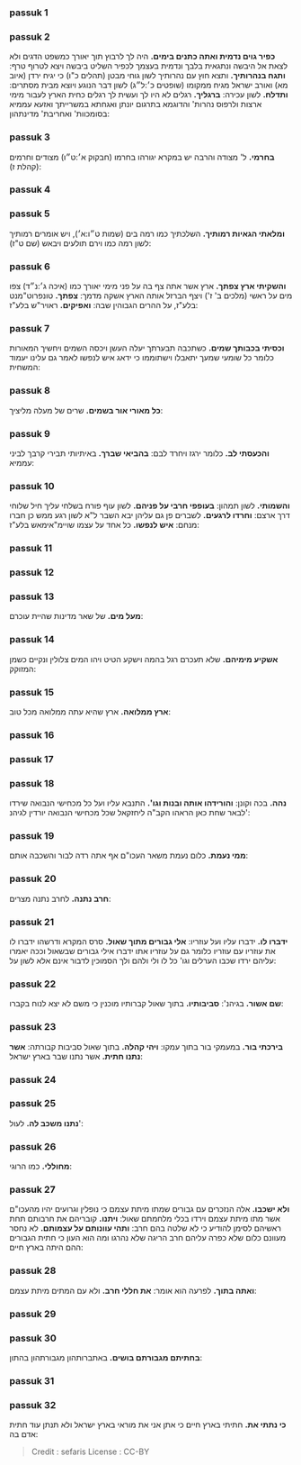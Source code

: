
### passuk 1

### passuk 2
<b>כפיר גוים נדמית ואתה כתנים בימים.</b> היה לך לרבוץ תוך יאורך כמשפט הדגים ולא לצאת אל היבשה ונתגאית בלבך ונדמית בעצמך לכפיר השליט ביבשה ויצא לטרוף טרף:
<b>ותגח בנהרותיך.</b> ותצא חוץ עם נהרותיך לשון גוחי מבטן (תהלים כ"ו) כי יגיח ירדן (איוב מא) ואורב ישראל מגיח ממקומו (שופטים כ׳:ל״ג) לשון דבר הנוגע ויוצא מבית מסתרים:
<b>ותדלח.</b> לשון עכירה:
<b>ברגליך.</b> רגלים לא היו לך ועשית לך רגלים כחית הארץ לעבור מימי ארצות ולרפוס נהרות' והדוגמא בתרגום יונתן ואגחתא במשרייתך ואזעא עממיא בסומכוות' ואחריבת' מדינתהון:

### passuk 3
<b>בחרמי.</b> ל' מצודה והרבה יש במקרא יגורהו בחרמו (חבקוק א׳:ט״ו) מצודים וחרמים (קהלת ז):

### passuk 4

### passuk 5
<b>ומלאתי הגאיות רמותיך.</b> השלכתיך כמו רמה בים (שמות ט״ו:א׳), ויש אומרים רמותיך לשון רמה כמו וירם תולעים ויבאש (שם ט"ז):

### passuk 6
<b>והשקיתי ארץ צפתך.</b> ארץ אשר אתה צף בה על פני מימי יאורך כמו (איכה ג׳:נ״ד) צפו מים על ראשי (מלכים ב' ז') ויצף הברזל אותה הארץ אשקה מדמך:
<b>צפתך.</b> טונפרוט"מנט בלע"ז, על ההרים הגבוהין שבה:
<b>ואפיקים.</b> ראויר"ש בלע"ז:

### passuk 7
<b>וכסיתי בכבותך שמים.</b> כשתכבה תבערתך יעלה העשן ויכסה השמים ויחשיך המאורות כלומר כל שומעי שמעך יתאבלו וישתוממו כי ידאג איש לנפשו לאמר גם עלינו יעמוד המשחית:

### passuk 8
<b>כל מאורי אור בשמים.</b> שרים של מעלה מליציך:

### passuk 9
<b>והכעסתי לב.</b> כלומר ירגז ויחרד לבם:
<b>בהביאי שברך.</b> באיתיותי תבירי קרבך לביני עממיא:

### passuk 10
<b>והשמותי.</b> לשון תמהון:
<b>בעופפי חרבי על פניהם.</b> לשון עוף פורח בשלחי עליך חיל שלוחי דרך ארצם:
<b>וחרדו לרגעים.</b> לשברים פן גם עליהן יבא השבר ל"א לשון רגע ממש כן חברו מנחם:
<b>איש לנפשו.</b> כל אחד על עצמו שויימ"אימאש בלע"ז:

### passuk 11

### passuk 12

### passuk 13
<b>מעל מים.</b> של שאר מדינות שהיית עוכרם:

### passuk 14
<b>אשקיע מימיהם.</b> שלא תעכרם רגל בהמה וישקע הטיט ויהו המים צלולין ונקיים כשמן המזוקק:

### passuk 15
<b>ארץ ממלואה.</b> ארץ שהיא עתה ממלואה מכל טוב:

### passuk 16

### passuk 17

### passuk 18
<b>נהה.</b> בכה וקונן:
<b>והורידהו אותה ובנות וגו'.</b> התנבא עליו ועל כל מכחישי הנבואה שירדו לבאר שחת כאן הראהו הקב"ה ליחזקאל שכל מכחישי הנבואה יורדין לגיהנ':

### passuk 19
<b>ממי נעמת.</b> כלום נעמת משאר העכו"ם אף אתה רדה לבור והשכבה אותם:

### passuk 20
<b>חרב נתנה.</b> לחרב נתנה מצרים:

### passuk 21
<b>ידברו לו.</b> ידברו עליו ועל עוזריו:
<b>אלי גבורים מתוך שאול.</b> סרס המקרא ודרשהו ידברו לו את עוזריו עם עוזריו כלומר גם על עוזריו אתו ידברו אילי גבורים שבשאול וככה יאמרו עליהם ירדו שכבו הערלים וגו' כל לו ולי ולהם ולך הסמוכין לדבור אינם אלא לשון על:

### passuk 22
<b>שם אשור.</b> בגיהנ':
<b>סביבותיו.</b> בתוך שאול קברותיו מוכנין כי משם לא יצא לנוח בקברו:

### passuk 23
<b>בירכתי בור.</b> במעמקי בור בתוך עמקו:
<b>ויהי קהלה.</b> בתוך שאול סביבות קבורתה:
<b>אשר נתנו חתית.</b> אשר נתנו שבר בארץ ישראל:

### passuk 24

### passuk 25
<b>נתנו משכב לה.</b> לעול':

### passuk 26
<b>מחוללי.</b> כמו הרוגי:

### passuk 27
<b>ולא ישכבו.</b> אלה הנזכרים עם גבורים שמתו מיתת עצמם כי נופלין וגרועים יהיו מהעכו"ם אשר מתו מיתת עצמם וירדו בכלי מלחמתם שאול:
<b>ויתנו.</b> קובריהם את חרבותם תחת ראשיהם לסימן להודיע כי לא שלטה בהם חרב:
<b>ותהי עוונותם על עצמותם.</b> לא נחסר מעוונם כלום שלא כפרה עליהם חרב הריגה שלא נהרגו ומה הוא העון כי חתית הגבורים ההם היתה בארץ חיים:

### passuk 28
<b>ואתה בתוך.</b> לפרעה הוא אומר:
<b>את חללי חרב.</b> ולא עם המתים מיתת עצמם:

### passuk 29

### passuk 30
<b>בחתיתם מגבורתם בושים.</b> באתברותהון מגבורתהון בהתון:

### passuk 31

### passuk 32
<b>כי נתתי את.</b> חתיתי בארץ חיים כי אתן אני את מוראי בארץ ישראל ולא תנתן עוד חתית אדם בה:

>Credit : sefaris
>License : CC-BY
